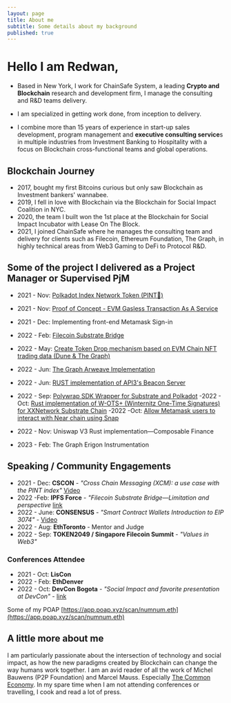 ```yaml
---
layout: page
title: About me
subtitle: Some details about my background
published: true
---
```



# Hello I am Redwan, 

- Based in New York, I work for ChainSafe System, a leading **Crypto and Blockchain** research and development firm, I manage the consulting and R&D teams delivery.
- I am specialized in getting work done, from inception to delivery. 

- I combine more than 15 years of experience in start-up sales development, program management and **executive consulting service**s in multiple industries from Investment Banking to Hospitality with a focus on Blockchain cross-functional teams and global operations.

## Blockchain Journey
- 2017, bought my first Bitcoins curious but only saw Blockchain as Investment bankers' wannabee. 
- 2019, I fell in love with Blockchain via the Blockchain for Social Impact Coalition in NYC.
- 2020, the team I built won the 1st place at the Blockchain for Social Impact Incubator with Lease On The Block.
- 2021, I joined ChainSafe where he manages the consulting team and delivery for clients such as Filecoin, Ethereum Foundation, The Graph, in highly technical areas from Web3 Gaming to DeFi to Protocol R&D. 

## Some of the project I delivered as a Project Manager or Supervised PjM
- 2021 - Nov: [Polkadot Index Network Token (PINT🍺)](https://github.com/ChainSafe/PINT)
- 2021 - Nov: [Proof of Concept - EVM Gasless Transaction As A Service](https://github.com/ChainSafe/gts-client/tree/635a96556c75c042cc6296ba1bd7129895e12705 "Private Repo")
- 2021 - Dec: Implementing front-end Metamask Sign-in 

- 2022 - Feb: [Filecoin Substrate Bridge](https://github.com/ChainSafe/filecoindot)
- 2022 - May: [Create Token Drop mechanism based on EVM Chain NFT trading data (Dune & The Graph)](https://github.com/ChainSafe/palm-droptics/tree/a8a0c49875abeb610b64fe41f3a85b94c858b60e "Private Repo")
- 2022 - Jun: [The Graph Arweave Implementation](https://github.com/graphprotocol/thegarii)
- 2022 - Jun: [RUST implementation of API3's Beacon Server](https://github.com/ChainSafe/api3-rust)
- 2022 - Sep: [Polywrap SDK Wrapper for Substrate and Polkadot](https://github.com/ChainSafe/integrations)
-2022 - Oct: [Rust implementation of W-OTS+ (Winternitz One-Time Signatures) for XXNetwork Substrate Chain](https://github.com/ChainSafe/xx-primitives)
-2022 -Oct: [Allow Metamask users to interact with Near chain using Snap](https://github.com/ChainSafe/near-snap) 
- 2022 - Nov: Uniswap V3 Rust implementation—Composable Finance
- 2023 - Feb: The Graph Erigon Instrumentation


## Speaking / Community Engagements
- 2021 - Dec: **CSCON** - *"Cross Chain Messaging (XCM): a use case with the PINT index"* [Video](https://www.youtube.com/watch?v=s-f2JJk4Q44&t=35s)
- 2022 -Feb: **IPFS Force** - *"Filecoin Substrate Bridge—Limitation and perspective* [link](https://twitter.com/force_ipfs/status/1480879442767474692?s=20)
- 2022 - June: **CONSENSUS** - *"Smart Contract Wallets Introduction to EIP 3074"* - [Video](https://youtu.be/jHB-k6H5T0k?t=528)
- 2022 - Aug: **EthToronto** - Mentor and Judge
- 2022 - Sep: **TOKEN2049 / Singapore Filecoin Summit** - *"Values in Web3"*

### Conferences Attendee
- 2021 - Oct: **LisCon**
- 2022 - Feb: **EthDenver**
- 2022 - Oct: **DevCon Bogota** - *"Social Impact and favorite presentation at DevCon"* - [link](https://docs.google.com/document/d/1y4Yn9OQsxYx5eHBO8uqbTQ9gZqhIjKsiwvnVFZ-giQY/edit?usp=sharing)

Some of my POAP [https://app.poap.xyz/scan/numnum.eth](https://app.poap.xyz/scan/numnum.eth)

## A little more about me
I am particularly passionate about the intersection of technology and social impact, as how the new paradigms created by Blockchain can change the way humans work together. I am an avid reader of all the work of Michel Bauwens (P2P Foundation) and Marcel Mauss. Especially [The Common Economy](https://wiki.p2pfoundation.net/Introduction_to_Commons_Economics). 
In my spare time when I am not attending conferences or travelling, I cook and read a lot of press.
